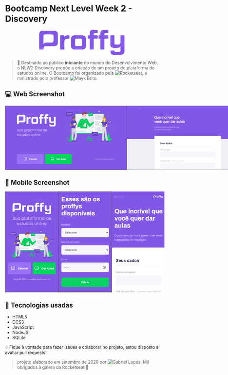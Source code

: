 # Bootcamp Next Level Week 2 - Discovery
<p align="center">
  <img src="public/images/images/purple.png" width="280">
</p>

> :rocket: Destinado ao público **iniciante** no mundo do Desenvolvimento Web, o NLW2 Discovery propõe a criação de um projeto de plataforma de estudos online. O Bootcamp foi organizado pela ![Rocketseat](https://github.com/rocketseat-education/), e ministrado pelo professor ![Mayk Brito](https://github.com/maykbrito).

## :computer: Web Screenshot

<div style="display: flex; align-items: 'center'; flex-direction: 'row';" >
  <img src="public/images/images/prints/landing-page.PNG" width="400" height="210">  
  <img src="public/images/images/prints/study.PNG" width="400" height="210">
</div>

## :iphone: Mobile Screenshot

<div style="display: flex; align-items: 'center'; flex-direction: 'row';" >
  <img src="public/images/images/prints/mobile-landing.PNG" width="180" height="330">  
  <img src="public/images/images/prints/mobile-disp.PNG" width="180" height="330">  
  <img src="public/images/images/prints/mobile-give.PNG" width="180" height="330">  
</div>

## :pushpin: Tecnologias usadas
* HTML5
* CCS3
* JavaScript
* NodeJS
* SQLite
  
:bulb: Fique à vontade para fazer issues e colaborar no projeto, estou disposto a avaliar pull requests!

> projeto elaborado em setembro de 2020 por ![Gabriel Lopes](https://github.com/ghl0pes). Mil obrigados à galera da Rocketseat :rocket:
